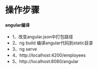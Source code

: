<h1>操作步骤</h1>
<h4>angular编译</h4>
<ul>
<li>1、改变angular.json中打包路径</li>
<li>2、ng build 编译angular代码到static目录</li>
<li>3、ng serve</li>
<li>4、http://localhost:4200/employees</li>
<li>5、http://localhost:8080/angular</li>
</ul>